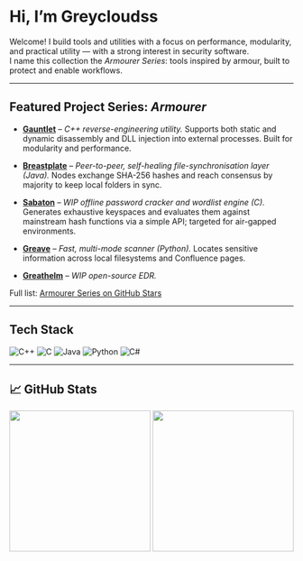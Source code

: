 # Hi, I’m Greycloudss

Welcome! I build tools and utilities with a focus on performance, modularity, and practical utility — with a strong interest in security software.  
I name this collection the *Armourer Series*: tools inspired by armour, built to protect and enable workflows.

---

##  Featured Project Series: *Armourer*

- **[Gauntlet](https://github.com/greycloudss/Gauntlet)** – *C++ reverse-engineering utility.* Supports both static and dynamic disassembly and DLL injection into external processes. Built for modularity and performance.

- **[Breastplate](https://github.com/greycloudss/Breastplate)** – *Peer-to-peer, self-healing file-synchronisation layer (Java).* Nodes exchange SHA-256 hashes and reach consensus by majority to keep local folders in sync.

- **[Sabaton](https://github.com/greycloudss/Sabaton)** – *WIP offline password cracker and wordlist engine (C).* Generates exhaustive keyspaces and evaluates them against mainstream hash functions via a simple API; targeted for air-gapped environments.

- **[Greave](https://github.com/greycloudss/Greave)** – *Fast, multi-mode scanner (Python).* Locates sensitive information across local filesystems and Confluence pages.

- **[Greathelm](https://github.com/greycloudss/Greathelm)** – *WIP open-source EDR.*

 Full list: [Armourer Series on GitHub Stars](https://github.com/stars/greycloudss/lists/armourer-series)

---

## Tech Stack

![C++](https://img.shields.io/badge/C++-00599C?logo=c%2B%2B&logoColor=white&style=for-the-badge)
![C](https://img.shields.io/badge/C-00599C?logo=c&logoColor=white&style=for-the-badge)
![Java](https://img.shields.io/badge/Java-007396?logo=java&logoColor=white&style=for-the-badge)
![Python](https://img.shields.io/badge/Python-3776AB?logo=python&logoColor=white&style=for-the-badge)
![C#](https://img.shields.io/badge/C%23-239120?logo=c-sharp&logoColor=white&style=for-the-badge)

---

## 📈 GitHub Stats

<div align="center">
  <img src="https://github-readme-stats.vercel.app/api?username=greycloudss&show_icons=true&theme=tokyonight" height="250px"/>
  <img src="https://github-readme-stats.vercel.app/api/top-langs/?username=greycloudss&layout=compact&theme=tokyonight" height="250px"/>
</div>
